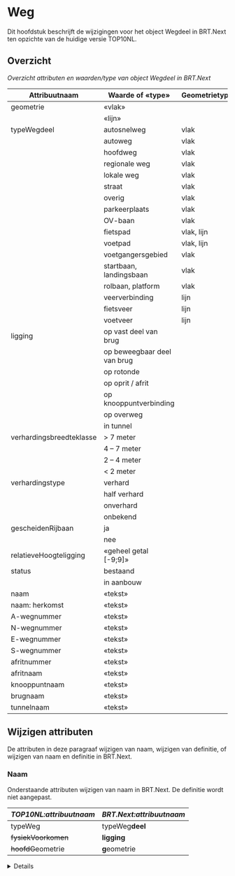 # Weg

Dit hoofdstuk beschrijft de wijzigingen voor het object Wegdeel in BRT.Next ten
opzichte van de huidige versie TOP10NL.

## Overzicht

*Overzicht attributen en waarden/type van object Wegdeel in BRT.Next*

| Attribuutnaam            | Waarde of «type»            | Geometrietype | Kardinaliteit |
|--------------------------|-----------------------------|---------------|---------------|
| geometrie                | «vlak»                      |               | 1 -1          |
|                          | «lijn»                      |               |               |
| typeWegdeel              | autosnelweg                 | vlak          | 1..n          |
|                          | autoweg                     | vlak          |               |
|                          | hoofdweg                    | vlak          |               |
|                          | regionale weg               | vlak          |               |
|                          | lokale weg                  | vlak          |               |
|                          | straat                      | vlak          |               |
|                          | overig                      | vlak          |               |
|                          | parkeerplaats               | vlak          |               |
|                          | OV-baan                     | vlak          |               |
|                          | fietspad                    | vlak, lijn    |               |
|                          | voetpad                     | vlak, lijn    |               |
|                          | voetgangersgebied           | vlak          |               |
|                          | startbaan, landingsbaan     | vlak          |               |
|                          | rolbaan, platform           | vlak          |               |
|                          | veerverbinding              | lijn          |               |
|                          | fietsveer                   | lijn          |               |
|                          | voetveer                    | lijn          |               |
| ligging                  | op vast deel van brug       |               | 0..n          |
|                          | op beweegbaar deel van brug |               |               |
|                          | op rotonde                  |               |               |
|                          | op oprit / afrit            |               |               |
|                          | op knooppuntverbinding      |               |               |
|                          | op overweg                  |               |               |
|                          | in tunnel                   |               |               |
| verhardingsbreedteklasse | \> 7 meter                  |               |               |
|                          | 4 – 7 meter                 |               |               |
|                          | 2 – 4 meter                 |               |               |
|                          | \< 2 meter                  |               |               |
| verhardingstype          | verhard                     |               | 1-1           |
|                          | half verhard                |               |               |
|                          | onverhard                   |               |               |
|                          | onbekend                    |               |               |
| gescheidenRijbaan        | ja                          |               | 1-1           |
|                          | nee                         |               |               |
| relatieveHoogteligging   | «geheel getal [-9;9]»       |               | 1-1           |
| status                   | bestaand                    |               | 1-1           |
|                          | in aanbouw                  |               |               |
| naam                     | «tekst»                     |               | 0..n          |
| naam: herkomst           | «tekst»                     |               | 0..n          |
| A-wegnummer              | «tekst»                     |               | 0..n          |
| N-wegnummer              | «tekst»                     |               | 0..n          |
| E-wegnummer              | «tekst»                     |               | 0..n          |
| S-wegnummer              | «tekst»                     |               | 0..n          |
| afritnummer              | «tekst»                     |               | 0..1          |
| afritnaam                | «tekst»                     |               | 0..1          |
| knooppuntnaam            | «tekst»                     |               | 0..1          |
| brugnaam                 | «tekst»                     |               | 0..1          |
| tunnelnaam               | «tekst»                     |               | 0..1          |

## Wijzigen attributen

De attributen in deze paragraaf wijzigen van naam, wijzigen van definitie, of
wijzigen van naam en definitie in BRT.Next.

### Naam

Onderstaande attributen wijzigen van naam in BRT.Next. De definitie wordt niet
aangepast.

| *TOP10NL:attribuutnaam* | *BRT.Next:attribuutnaam* |
|-------------------------|--------------------------|
| typeWeg                 | typeWeg**deel**          |
| ~~fysiekVoorkomen~~ | **ligging**              |
| ~~hoofdG~~eometrie  | **g**eometrie            |

<details class="note"> Aan geometrie wordt de volgende regel toegevoegd: *“Een smalle
berm (\< 6m) is geen onderdeel van het wegvlak."* --END NOTE--

### Definitie

Onderstaande attributen wijzigen van definitie in BRT.Next. De naam wordt niet
aangepast.

| *TOP10NL \| BRT.Next:attribuutnaam* | *TOP10NL:definitie*                                      | *BRT.Next:definitie*                                            |
|-------------------------------------|----------------------------------------------------------|-----------------------------------------------------------------|
| status                              | ~~De staat waarin het~~ object ~~zich bevindt.~~ | **De status gekoppeld aan de levenscyclus van een geo-object.** |

### Naam+definitie

Onderstaande attributen wijzigen van naam en definitie in BRT.Next.

| *TOP10NL:attribuutnaam* | *TOP10NL:definitie*                             | *BRT.Next:attribuutnaam*   | *BRT.Next:definitie*                                    |
|-------------------------|-------------------------------------------------|----------------------------|---------------------------------------------------------|
| ~~hoogteniveau~~    | ~~Het ~~hoogte~~niveau~~van het object. | **relatieveHoogteligging** | **Aanduiding voor de relatieve** hoogte van het object. |

<details class="note"> Het bereik van hoogteniveau\|relatieveHoogteligging wijzigt van
een geheel getal kleiner of gelijk aan 0 naar geheel getal van -9 tot en met 9..
</details>

## Wijzigen attribuutwaarden

De attribuutwaarden in deze paragraaf wijzigen van naam (waarde), wijzigen van
definitie, of wijzigen van naam (waarde) en definitie in BRT.Next

### Naam

Geen

### Definitie

Onderstaande attribuutwaarden wijzigen van definitie in BRT.Next. De naam wordt
niet aangepast.

*Attribuut TOP10NL:typeWeg \|BRT.Next:type*

| *TOP10NL \| BRT.Next:waarde* | *TOP10NL:definitie*                                                                                                                                                                                                                                                                                               | *BRT.Next:definitie*                                                                                                                                                                                                                                                                                                                              |
|------------------------------|-------------------------------------------------------------------------------------------------------------------------------------------------------------------------------------------------------------------------------------------------------------------------------------------------------------------|---------------------------------------------------------------------------------------------------------------------------------------------------------------------------------------------------------------------------------------------------------------------------------------------------------------------------------------------------|
| autosnelweg                  | Wegdeel dat onderdeel is van een weg uitsluitend bestemd voor snelverkeer ~~en met gescheiden rijbanen en ongelijkvloerse kruisingen~~, daartoe aangeduid met het betreffende verkeersbord.                                                                                                                   | Wegdeel dat onderdeel is van een weg uitsluitend bestemd voor snelverkeer, daartoe aangeduid met het betreffende verkeersbord.                                                                                                                                                                                                                    |
| hoofdweg                     | ~~Verharde weg die~~ is aangeduid met een E-nummer, maar niet met een A-nummer, of verharde weg die onderdeel is van een verbindingsroute tussen grotere plaatsen, wat blijkt uit blauwe ANWB-borden, dan wel onderdeel is van een route om eindigende A of E-routes tot een gesloten netwerk te completeren. | Wegdeel, **niet zijnde een autosnelweg of autoweg,** dat is aangeduid met een E-nummer, maar niet met een A-nummer, of verharde weg die onderdeel is van een verbindingsroute tussen grotere plaatsen, wat blijkt uit blauwe ANWB-borden, dan wel onderdeel is van een route om eindigende A of E-routes tot een gesloten netwerk te completeren. |
| regionale weg                | ~~Verharde~~ weg die een verbinding vormt tussen bewoonde oorden of ~~grote stads~~wijken ~~en daartoe van twee kanten bewegwijzerd zijn met blauwe ANWB-richtingsborden voor autoverkeer~~.                                                                                                          | **Wegdeel dat onderdeel is van een** weg die een verbinding vormt tussen bewoonde oorden of tussen wijken **binnen een dorp of stad**.                                                                                                                                                                                                            |
| lokale weg                   | Weg van lokaal belang ~~tussen bewegwijzerde routes~~.                                                                                                                                                                                                                                                        | **Wegdeel dat onderdeel is van een** weg van lokaal belang.                                                                                                                                                                                                                                                                                       |
| straat                       | Weg van zeer plaatselijk belang, gelegen binnen bebouwd gebied.                                                                                                                                                                                                                                                   | **Wegdeel dat onderdeel is van een** weg van zeer plaatselijk belang, gelegen binnen ~~bebouwd~~ gebied **met bebouwing**.                                                                                                                                                                                                                    |
| parkeerplaats                | Parkeergelegenheid voor meerdere voertuigen in de openlucht.                                                                                                                                                                                                                                                      | Parkeergelegenheid voor **het parkeren van** meerdere voertuigen in de openlucht **met een aparte toegang vanaf de doorgaande weg.**                                                                                                                                                                                                              |
| startbaan, landingsbaan      | ~~Strook grond waar~~ vlieg~~tuigen kunnen~~ opstijgen en/of landen.                                                                                                                                                                                                                                      | **Wegdeel uitsluitend bedoeld voor** vlieg**verkeer ten behoeve van het** opstijgen en/of landen van **vliegtuigen**.                                                                                                                                                                                                                             |
| rolbaan, platform            | ~~Afgebakende taxibaan op een vliegveld (rolbaan). / Terrein voor geparkeerd staande~~ vliegtuigen ~~(platform)~~.                                                                                                                                                                                        | **Wegdeel uitsluitend bedoeld voor vliegverkeer ten behoeve van het taxiën of het parkeren van** vliegtuigen.                                                                                                                                                                                                                                     |

### Naam+definitie

Geen

## Vervallen attributen

Onderstaande attributen en bijbehorende attribuutwaarden of datatypen vervallen
in BRT.Next.

| *TOP10NL:attribuutnaam*      | *TOP10NL:waarde of «type»*                                                                                                                                                           |
|------------------------------|--------------------------------------------------------------------------------------------------------------------------------------------------------------------------------------|
| ~~hartGeometrie~~        | ~~«punt»~~; ~~«lijn»~~                                                                                                                                                       |
| ~~typeInfrastructuur~~   | ~~verbinding~~; ~~kruising~~; ~~overig verkeersgebied~~                                                                                                                  |
| ~~hoofdverkeersgebruik~~ | ~~vliegverkeer~~; ~~snelverkeer~~; ~~gemengd verkeer~~; ~~busverkeer~~; ~~fietsers~~, ~~bromfietsers~~; ~~voetgangers~~; ~~ruiters~~; ~~overig~~ |
| ~~aantalRijstroken~~     | ~~«geheel getal»~~                                                                                                                                                               |
| ~~isBAGnaam~~            | ~~ja~~; ~~nee~~                                                                                                                                                              |

## Vervallen attribuutwaarden

Onderstaande attribuutwaarden of datatypen vervallen bij een attribuut in
BRT.Next. Het attribuut blijft wel bestaan.

| *TOP10NL\|BRT.Next:attribuutnaam* | *TOP10NL:waarde of «type»*                                                           |
|-----------------------------------|--------------------------------------------------------------------------------------|
| geometrie                         | ~~«punt»~~                                                                       |
| typeWegdeel                       | ~~spoorbaanlichaam~~; ~~parkeerplaats: carpool~~; ~~parkeerplaats: P+R~~ |
| fysiekVoorkomen \| ligging        | ~~overkluisd~~                                                                   |
| status                            | ~~in uitvoering~~; ~~in gebruik~~; ~~buiten gebruik~~                    |

<details class="note"> Type ‘spoorbaanlichaam’ verplaatst naar type ‘spoorbaan’ van
objecttype Spoor. --END NOTE--

<details class="note"> status ‘in uitvoering’ en ‘in gebruik’ worden samengevoegd tot
status ‘bestaand’. --END NOTE--

## Toevoegen attributen

Onderstaande attributen worden toegevoegd aan BRT.Next.

| *BRT.Next:Attribuutnaam* | *Definitie*                                  | *Verplicht/optioneel*     | *Domein*    |
|--------------------------|----------------------------------------------|---------------------------|-------------|
| **naam:herkomst**        | **De herkomst van de naam van het wegdeel.** | **Optioneel [0 of meer]** | **«tekst»** |

## Toevoegen attribuutwaarden

Onderstaande attribuutwaarden worden toegevoegd aan BRT.Next.

*Attribuut BRT.Next:type*

| *BRT.Next:waarde*     | *BRT.Next:definitie*                                                                                                                                                                               |
|-----------------------|----------------------------------------------------------------------------------------------------------------------------------------------------------------------------------------------------|
| **autoweg**           | **Wegdeel dat onderdeel is van een weg uitsluitend bestemd voor snelverkeer, daartoe aangeduid met het betreffende verkeersbord.**                                                                 |
| **OV-baan**           | **Wegdeel dat uitsluitend is bestemd en gemarkeerd voor openbaar vervoer en afgescheiden is van de andere wegdelen niet uitsluitend door markering.**                                              |
| **fietspad**          | **Wegdeel met name bestemd voor fietsers en, indien toegestaan, bromfietsers en dat afgescheiden is van de andere wegdelen niet uitsluitend door markering.**                                      |
| **voetpad**           | **Wegdeel waar voetgangers gebruik van moeten maken.**                                                                                                                                             |
| **voetgangersgebied** | **Wegdeel alleen voor het gebruik door voetgangers, waarbij het door voetgangers te gebruiken gebied de volle breedte van de weg beslaat en het gebied een nadrukkelijk openbaar karakter heeft.** |
| **fietsveer**         | **Vastgelegde route over water om fietsers en voetgangers over te zetten al dan niet op basis van een vaste dienstregeling.**                                                                      |
| **voetveer**          | **Vastgelegde route over water om voetgangers over te zetten al dan niet op basis van een vaste dienstregeling.**                                                                                  |

**Attribuut BRT.Next:ligging**

| *BRT.Next:waarde* | *BRT.Next:definitie*                                                                                         |
|-------------------|--------------------------------------------------------------------------------------------------------------|
| **op overweg**    | **Een gelijkvloerse kruising van een wegdeel en een wegdeel type ov-baan met spoor type trein of sneltram.** |

*Attribuut BRT.Next:status*

| *BRT.Next:status* | *BRT.Next:definitie*                                                                                               |
|-------------------|--------------------------------------------------------------------------------------------------------------------|
| **bestaand**      | **Object dat in gebruik is genomen of als gebruiksgereed kan worden beschouwd, dan wel buiten gebruik is gesteld** |
| **in aanbouw**    | **Object waarvan de feitelijke bouw, verbouw of aanleg is aangevangen.**                                           |
